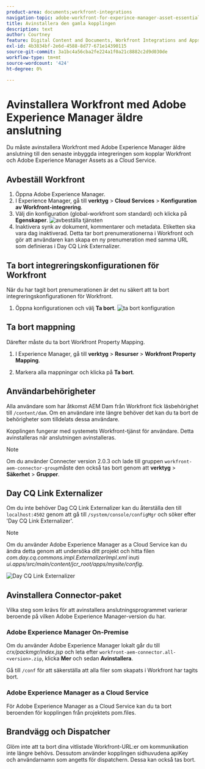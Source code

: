 ```yaml
---
product-area: documents;workfront-integrations
navigation-topic: adobe-workfront-for-experince-manager-asset-essentials
title: Avinstallera den gamla kopplingen
description: text
author: Courtney
feature: Digital Content and Documents, Workfront Integrations and Apps
exl-id: 4b3834bf-2e6d-4588-8d77-671e14390115
source-git-commit: 3a1bc4a56cba2fe224a1f0a21c8882c2d9d030de
workflow-type: tm+mt
source-wordcount: '424'
ht-degree: 0%

---
```


# Avinstallera Workfront med Adobe Experience Manager äldre anslutning

Du måste avinstallera Workfront med Adobe Experience Manager äldre anslutning till den senaste inbyggda integreringen som kopplar Workfront och Adobe Experience Manager Assets as a Cloud Service.

## Avbeställ Workfront

1. Öppna Adobe Experience Manager.
1. I Experience Manager, gå till **verktyg** > **Cloud Services** > **Konfiguration av Workfront-integrering**.
1. Välj din konfiguration (global-workfront som standard) och klicka på **Egenskaper**.
   ![avbeställa tjänsten](assets/unsubscribe-from-workfront.png)
1. Inaktivera synk av dokument, kommentarer och metadata. Etiketten ska vara dag inaktiverad.
Detta tar bort prenumerationerna i Workfront och gör att användaren kan skapa en ny prenumeration med samma URL som definieras i Day CQ Link Externalizer.

## Ta bort integreringskonfigurationen för Workfront

När du har tagit bort prenumerationen är det nu säkert att ta bort integreringskonfigurationen för Workfront.

1. Öppna konfigurationen och välj **Ta bort**.
   ![ta bort konfiguration](assets/delete-wf-configuration.png)

## Ta bort mappning

Därefter måste du ta bort Workfront Property Mapping.

1. I Experience Manager, gå till **verktyg** > **Resurser** > **Workfront Property Mapping**.

1. Markera alla mappningar och klicka på **Ta bort**.

## Användarbehörigheter

Alla användare som har åtkomst AEM Dam från Workfront fick läsbehörighet till `/content/dam`. Om en användare inte längre behöver det kan du ta bort de behörigheter som tilldelats dessa användare.

Kopplingen fungerar med systemets Workfront-tjänst för användare. Detta avinstalleras när anslutningen avinstalleras.

>[!NOTE]
>
>Om du använder Connecter version 2.0.3 och lade till gruppen `workfront-aem-connector-group`måste den också tas bort genom att **verktyg** > **Säkerhet** > **Grupper**.

## Day CQ Link Externalizer

Om du inte behöver Dag CQ Link Externalizer kan du återställa den till `localhost:4502` genom att gå till `/system/console/configMgr` och söker efter &#39;Day CQ Link Externalizer&#39;.

>[!NOTE]
>
>Om du använder Adobe Experience Manager as a Cloud Service kan du ändra detta genom att undersöka ditt projekt och hitta filen _com.day.cq.commons.impl.ExternalizerImpl.xml_ inuti _ui.apps/src/main/content/jcr_root/apps/mysite/config_.

![Day CQ Link Externalizer](assets/Day-CQ-Link-Externalizer.png)

## Avinstallera Connector-paket

Vilka steg som krävs för att avinstallera anslutningsprogrammet varierar beroende på vilken Adobe Experience Manager-version du har.

### Adobe Experience Manager On-Premise

Om du använder Adobe Experience Manager lokalt går du till _crx/packmgr/index.jsp_ och leta efter `workfront-aem-connector.all-<version>.zip`, klicka **Mer** och sedan **Avinstallera**.

Gå till `/conf` för att säkerställa att alla filer som skapats i Workfront har tagits bort.

### Adobe Experience Manager as a Cloud Service

För Adobe Experience Manager as a Cloud Service kan du ta bort beroenden för kopplingen från projektets pom.files.

## Brandvägg och Dispatcher

Glöm inte att ta bort dina vitlistade Workfront-URL:er om kommunikation inte längre behövs. Dessutom använder kopplingen sidhuvudena apiKey och användarnamn som angetts för dispatchern. Dessa kan också tas bort.
